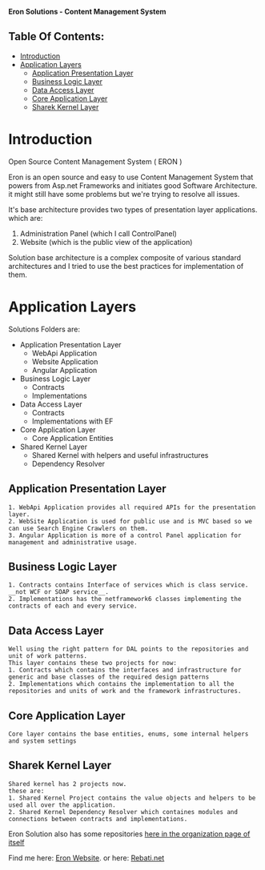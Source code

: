 
**Eron Solutions - Content Management System**

## Table Of Contents:

- [Introduction](#introduction)
- [Application Layers](#application-layers)
    - [Application Presentation Layer](#application-presentation-layer)
    - [Business Logic Layer](#business-logic-layer)
    - [Data Access Layer](#data-access-layer)
    - [Core Application Layer](#core-application-layer)
    - [Sharek Kernel Layer](#sharek-kernel-layer)

# Introduction

Open Source Content Management System ( ERON )

<!-- [![Build status](https://ci.appveyor.com/api/projects/status/9ebmnxlnfgp54mld?svg=true)](https://ci.appveyor.com/project/MRebati/eron) -->

Eron is an open source and easy to use Content Management System that powers from Asp.net Frameworks and initiates good Software Architecture.
it might still have some problems but we're trying to resolve all issues.

It's base architecture provides two types of presentation layer applications. which are:

1. Administration Panel (which I call ControlPanel)
2. Website (which is the public view of the application)

Solution base architecture is a complex composite of various standard architectures and I tried to use the best practices for implementation of them.

# Application Layers

Solutions Folders are:

- Application Presentation Layer
  - WebApi Application
  - Website Application
  - Angular Application
- Business Logic Layer
    - Contracts
    - Implementations
- Data Access Layer
    - Contracts
    - Implementations with EF
- Core Application Layer
    - Core Application Entities
- Shared Kernel Layer
    - Shared Kernel with helpers and useful infrastructures
    - Dependency Resolver

## Application Presentation Layer

    1. WebApi Application provides all required APIs for the presentation layer.
    2. WebSite Application is used for public use and is MVC based so we can use Search Engine Crawlers on them.
    3. Angular Application is more of a control Panel application for management and administrative usage.

## Business Logic Layer
    1. Contracts contains Interface of services which is class service. __not WCF or SOAP service__.
    2. Implementations has the netframework6 classes implementing the contracts of each and every service.

## Data Access Layer
    Well using the right pattern for DAL points to the repositories and unit of work patterns.
    This layer contains these two projects for now:
    1. Contracts which contains the interfaces and infrastructure for generic and base classes of the required design patterns
    2. Implementations which contains the implementation to all the repositories and units of work and the framework infrastructures.

## Core Application Layer

    Core layer contains the base entities, enums, some internal helpers and system settings

## Sharek Kernel Layer

    Shared kernel has 2 projects now.
    these are: 
    1. Shared Kernel Project contains the value objects and helpers to be used all over the application.
    2. Shared Kernel Dependency Resolver which containes modules and connections between contracts and implementations.

Eron Solution also has some repositories [here in the organization page of itself](https://github.com/EronSolutions)

Find me here: [Eron Website](http://eron.ir). or here: [Rebati.net](http://rebati.net)
